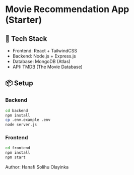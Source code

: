 # Movie Recommendation App (Starter)

## 🚀 Tech Stack
- Frontend: React + TailwindCSS
- Backend: Node.js + Express.js
- Database: MongoDB (Atlas)
- API: TMDB (The Movie Database)

## 📦 Setup

### Backend
```bash
cd backend
npm install
cp .env.example .env
node server.js
```

### Frontend
```bash
cd frontend
npm install
npm start
```
Author: Hanafi Solihu Olayinka
